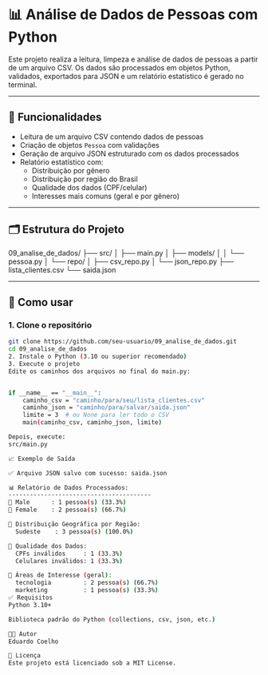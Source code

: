 # 📊 Análise de Dados de Pessoas com Python

Este projeto realiza a leitura, limpeza e análise de dados de pessoas a partir de um arquivo CSV. Os dados são processados em objetos Python, validados, exportados para JSON e um relatório estatístico é gerado no terminal.

---

## 🚀 Funcionalidades

- Leitura de um arquivo CSV contendo dados de pessoas
- Criação de objetos `Pessoa` com validações
- Geração de arquivo JSON estruturado com os dados processados
- Relatório estatístico com:
  - Distribuição por gênero
  - Distribuição por região do Brasil
  - Qualidade dos dados (CPF/celular)
  - Interesses mais comuns (geral e por gênero)

---

## 🗂️ Estrutura do Projeto

09_analise_de_dados/
├── src/
│ ├── main.py
│ ├── models/
│ │ └── pessoa.py
│ └── repo/
│ ├── csv_repo.py
│ └── json_repo.py
├── lista_clientes.csv
└── saida.json

---

## 📌 Como usar

### 1. Clone o repositório

```bash
git clone https://github.com/seu-usuario/09_analise_de_dados.git
cd 09_analise_de_dados
2. Instale o Python (3.10 ou superior recomendado)
3. Execute o projeto
Edite os caminhos dos arquivos no final do main.py:


if __name__ == "__main__":
    caminho_csv = "caminho/para/seu/lista_clientes.csv"
    caminho_json = "caminho/para/salvar/saida.json"
    limite = 3  # ou None para ler todo o CSV
    main(caminho_csv, caminho_json, limite)

Depois, execute:
src/main.py

📈 Exemplo de Saída

✅ Arquivo JSON salvo com sucesso: saida.json

📊 Relatório de Dados Processados:
----------------------------------------
👤 Male      : 1 pessoa(s) (33.3%)
👤 Female    : 2 pessoa(s) (66.7%)

📍 Distribuição Geográfica por Região:
  Sudeste    : 3 pessoa(s) (100.0%)

🧪 Qualidade dos Dados:
  CPFs inválidos     : 1 (33.3%)
  Celulares inválidos: 1 (33.3%)

🎯 Áreas de Interesse (geral):
  tecnologia         : 2 pessoa(s) (66.7%)
  marketing          : 1 pessoa(s) (33.3%)
✅ Requisitos
Python 3.10+

Biblioteca padrão do Python (collections, csv, json, etc.)

🧑‍💻 Autor
Eduardo Coelho

📄 Licença
Este projeto está licenciado sob a MIT License.
